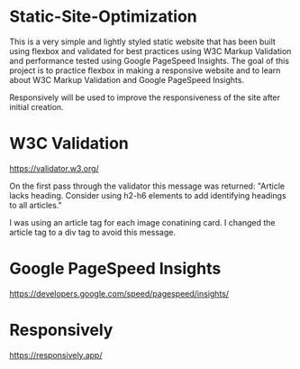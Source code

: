 # Static-Site-Optimization
This is a very simple and lightly styled static website that has been built using flexbox and validated for best practices using W3C Markup Validation and performance tested using Google PageSpeed Insights.  The goal of this project is to practice flexbox in making a responsive website and to learn about W3C Markup Validation and Google PageSpeed Insights.

Responsively will be used to improve the responsiveness of the site after initial creation.

# W3C Validation
https://validator.w3.org/

On the first pass through the validator this message was returned:
"Article lacks heading. Consider using h2-h6 elements to add identifying headings to all articles."

I was using an article tag for each image conatining card.  I changed the article tag to a div tag to avoid this message.

# Google PageSpeed Insights
https://developers.google.com/speed/pagespeed/insights/

# Responsively
https://responsively.app/
